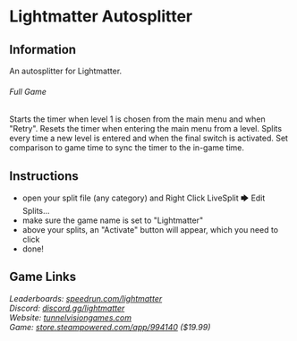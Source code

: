 # Lightmatter Autosplitter
## Information
An autosplitter for Lightmatter.
###### Full Game
Starts the timer when level 1 is chosen from the main menu and when "Retry". Resets the timer when entering the main menu from a level. Splits every time a new level is entered and when the final switch is activated. Set comparison to game time to sync the timer to the in-game time.
## Instructions
* open your split file (any category) and Right Click LiveSplit 🡆 Edit Splits...
* make sure the game name is set to "Lightmatter"
* above your splits, an "Activate" button will appear, which you need to click
* done!
## Game Links
*Leaderboards: [speedrun.com/lightmatter](https://speedrun.com/lightmatter)*  
*Discord: [discord.gg/lightmatter](https://discord.gg/lightmatter)*  
*Website: [tunnelvisiongames.com](http://tunnelvisiongames.com)*  
*Game: [store.steampowered.com/app/994140](https://store.steampowered.com/app/994140) ($19.99)*
